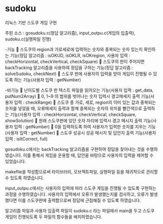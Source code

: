 # sudoku
리눅스 기반 스도쿠 게임 구현

주된 소스 : gosudoku.c(정답 알고리즘), input_outpu.c(게임의 입출력), sudoku.c(실행파일 진행)

-기능
	스도쿠의 region과 가로세로에 입력하는 숫자와 중복되는 숫자 있는지 확인하는 기능(정답 알고리즘 : isOKUD, isOKLR, isOKregion, 사용자 입력 : checkHorizontal, checkVertical, checkSquare)
	스도쿠의 판이 주어지면 backTracking 알고리즘을 사용하여 정답을 구하는 기능(정답 알고리즘 : solveSudoku, checkNext)
	스도쿠 판에 사용자의 입력을 받아 게임이 진행될 수 있도록 하는 기능(사용자 입력 : getNumber)

-비기능
	난이도별 스도쿠 판 텍스트 파일을 읽어오는 기능(사용자 입력 : get_data, putNum2Array)
	0, 1~9 의 범위를 벗어나는 숫자 입력시 경고메세지 출력 기능(사용자 입력 : checkRange)
	스도쿠 중 가로, 세로, region의 이미 있는 값과 중복되는 숫자를 넣었을 때, 오류메세지 출력과 함께 중복되는 숫자의 위치를 빨간색으로 출력하는 기능(사용자 입력 : checkHorizontal, checkVertical, checkSquare, showSolution)
	원래 스도쿠판에 있던 숫자 자리에 입력시 경고 메시지 출력 기능(사용자 입력 : getNumber)
	0을 입력하도록 하여 사용자가 입력한 숫자를 지우는 기능(사용자 입력 : getNumber)
	스도쿠 성공시 성공 메시지 및 답안지 출력 기능(사용자 입력 : isItCorrect, full)


 gosudoku.c에서는 backTracking 알고리즘을 구현하여 정답을 찾아내는 것을 수행하였습니다. 이를 통해서 게임을 운용할 때, 답안을 바탕으로 사용자의 입력을 제어할 수 있었습니다.
 
 makefile을 작성함으로써 라이브러리, 오브젝트파일, 실행파일 등을 재귀적으로 관리할 수 있도록 하였습니다.
 
 input_outpu.c에서는 사용자의 입력에 따라 스도쿠 게임을 진행될 수 있도록 구현하는 과정을 수행하였습니다. 사용자의 입력에서 오류가 발생했는지를 검사하고, 오류가 발생했다면 이를 스도쿠판에 출력함으로써 정답에 근접해질 수 있도록 하였습니다. 
 
 알고리즘 파일과 사용자 입출력 파일이 sudoku.c 라는 파일에서 main을 두고 스도쿠 게임이 진행되도록 두 파일의 함수들을 배치하였습니다.
 
